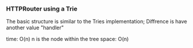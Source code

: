### HTTPRouter using a Trie

The basic structure is similar to the Tries implementation;
Diffrence is have another value "handler"

time: O(n) n is the node within the tree
space: O(n)